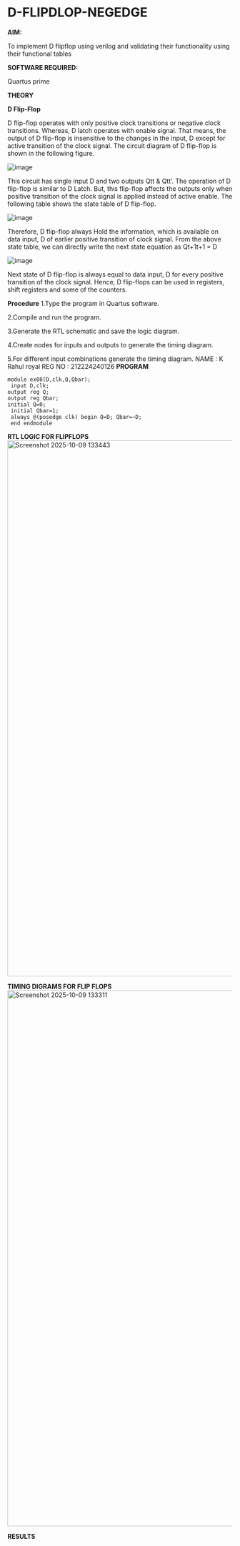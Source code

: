 # D-FLIPDLOP-NEGEDGE

**AIM:**

To implement  D flipflop using verilog and validating their functionality using their functional tables

**SOFTWARE REQUIRED:**

Quartus prime

**THEORY**

**D Flip-Flop**

D flip-flop operates with only positive clock transitions or negative clock transitions. Whereas, D latch operates with enable signal. That means, the output of D flip-flop is insensitive to the changes in the input, D except for active transition of the clock signal. The circuit diagram of D flip-flop is shown in the following figure.

![image](https://github.com/naavaneetha/D-FLIPDLOP-NEGEDGE/assets/154305477/48c81fe8-bc3f-40e7-95e2-519fc155ad51)

This circuit has single input D and two outputs Qtt & Qtt’. The operation of D flip-flop is similar to D Latch. But, this flip-flop affects the outputs only when positive transition of the clock signal is applied instead of active enable. The following table shows the state table of D flip-flop.

![image](https://github.com/naavaneetha/D-FLIPDLOP-NEGEDGE/assets/154305477/e5f3fda7-68ec-4a3a-a0a4-cf6f9cc4ab55)

Therefore, D flip-flop always Hold the information, which is available on data input, D of earlier positive transition of clock signal. From the above state table, we can directly write the next state equation as Qt+1t+1 = D

![image](https://github.com/naavaneetha/D-FLIPDLOP-NEGEDGE/assets/154305477/8592c0d8-2917-4142-91b9-d6c30dd891d2)

Next state of D flip-flop is always equal to data input, D for every positive transition of the clock signal. Hence, D flip-flops can be used in registers, shift registers and some of the counters.

**Procedure**
 1.Type the program in Quartus software.

2.Compile and run the program.

3.Generate the RTL schematic and save the logic diagram.

4.Create nodes for inputs and outputs to generate the timing diagram.

5.For different input combinations generate the timing diagram.
NAME : K Rahul royal
REG NO : 212224240126
**PROGRAM**
```
module ex08(D,clk,Q,Qbar);
 input D,clk;
output reg Q;
output reg Qbar;
initial Q=0;
 initial Qbar=1;
 always @(posedge clk) begin Q=D; Qbar=~D;
 end endmodule

```
**RTL LOGIC FOR FLIPFLOPS**
<img width="1920" height="1200" alt="Screenshot 2025-10-09 133443" src="https://github.com/user-attachments/assets/069fdbb6-8e45-43da-8432-4bc3280801c7" />

**TIMING DIGRAMS FOR FLIP FLOPS**
<img width="1920" height="1200" alt="Screenshot 2025-10-09 133311" src="https://github.com/user-attachments/assets/78eae70a-25a9-48eb-9814-d2d5d5f6e81c" />


**RESULTS**
